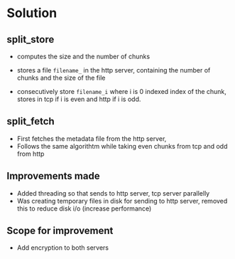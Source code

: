 # Solution

## split_store

- computes the size and the number of chunks
- stores a file `filename_` in the http server, containing the number of chunks
and the size of the file

- consecutively store `filename_i` where i is 0 indexed index of the chunk, stores
in tcp if i is even and http if i is odd.

## split_fetch

- First fetches the metadata file from the http server, 
- Follows the same algorithtm while taking even chunks from tcp and odd from http


## Improvements made

- Added threading so that sends to http server, tcp server parallelly
- Was creating temporary files in disk for sending to http server, removed this to reduce disk i/o (increase performance)

## Scope for improvement

- Add encryption to both servers
